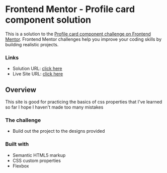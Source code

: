# Frontend Mentor - Profile card component solution

This is a solution to the [Profile card component challenge on Frontend Mentor](https://www.frontendmentor.io/challenges/profile-card-component-cfArpWshJ). Frontend Mentor challenges help you improve your coding skills by building realistic projects.

### Links

- Solution URL: [click here](https://your-solution-url.com)
- Live Site URL: [click here]( https://medwasleti2.github.io/profile-card/)

## Overview

This site is good for practicing the basics of css properties that I've learned so far I hope I haven't made too many mistakes

### The challenge

- Build out the project to the designs provided

### Built with

- Semantic HTML5 markup
- CSS custom properties
- Flexbox

